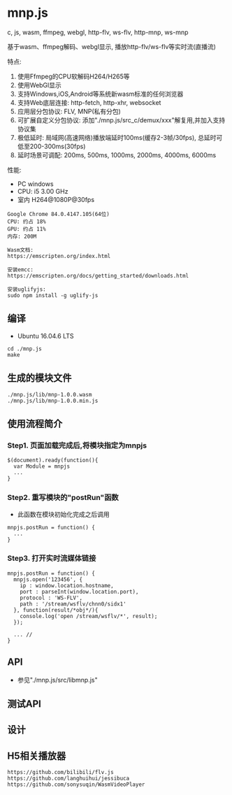 # mnp.js

c, js, wasm, ffmpeg, webgl, http-flv, ws-flv, http-mnp, ws-mnp

基于wasm、ffmpeg解码、webgl显示, 播放http-flv/ws-flv等实时流(直播流)

特点:
1. 使用Ffmpeg的CPU软解码H264/H265等
2. 使用WebGl显示
3. 支持Windows,iOS,Android等系统新wasm标准的任何浏览器
4. 支持Web底层连接: http-fetch, http-xhr, websocket
5. 应用层分包协议: FLV, MNP(私有分包)
6. 可扩展自定义分包协议: 添加"./mnp.js/src_c/demux/xxx"解复用,并加入支持协议集
7. 极低延时: 局域网(高速网络)播放端延时100ms(缓存2-3帧/30fps), 总延时可低至200-300ms(30fps)
8. 延时场景可调配: 200ms, 500ms, 1000ms, 2000ms, 4000ms, 6000ms

性能:

* PC windows
* CPU: i5 3.00 GHz
* 室内 H264@1080P@30fps

```
Google Chrome 84.0.4147.105(64位)
CPU: 约占 18%
GPU: 约占 11%
内存: 200M
```

```
Wasm文档:
https://emscripten.org/index.html

安装emcc:
https://emscripten.org/docs/getting_started/downloads.html

安装uglifyjs:
sudo npm install -g uglify-js
```

## 编译
* Ubuntu 16.04.6 LTS

```
cd ./mnp.js
make
```

## 生成的模块文件
```
./mnp.js/lib/mnp-1.0.0.wasm
./mnp.js/lib/mnp-1.0.0.min.js
```

## 使用流程简介
### Step1. 页面加载完成后,将模块指定为mnpjs

```
$(document).ready(function(){
  var Module = mnpjs
  ...
}
```

### Step2. 重写模块的"postRun"函数
* 此函数在模块初始化完成之后调用

```
mnpjs.postRun = function() {
  ...
}
```

### Step3. 打开实时流媒体链接

```
mnpjs.postRun = function() {
  mnpjs.open('123456', {
    ip : window.location.hostname,
    port : parseInt(window.location.port),
    protocol : 'WS-FLV',
    path : '/stream/wsflv/chnn0/sidx1'
  }, function(result/*obj*/){
    console.log('open /stream/wsflv/*', result);
  });

  ... //
}
```

## API
* 参见"./mnp.js/src/libmnp.js"

## 测试API


## 设计


## H5相关播放器

```
https://github.com/bilibili/flv.js
https://github.com/langhuihui/jessibuca
https://github.com/sonysuqin/WasmVideoPlayer
```
